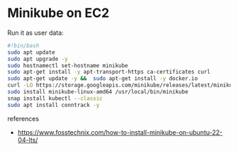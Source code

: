 # Minikube on EC2

Run it as user data:
```bash
#!bin/bash
sudo apt update
sudo apt upgrade -y
sudo hostnamectl set-hostname minikube
sudo apt-get install -y apt-transport-https ca-certificates curl
sudo apt-get update -y &&  sudo apt-get install -y docker.io
curl -LO https://storage.googleapis.com/minikube/releases/latest/minikube-linux-amd64
sudo install minikube-linux-amd64 /usr/local/bin/minikube
snap install kubectl --classic
sudo apt install conntrack -y
```

references
- https://www.fosstechnix.com/how-to-install-minikube-on-ubuntu-22-04-lts/